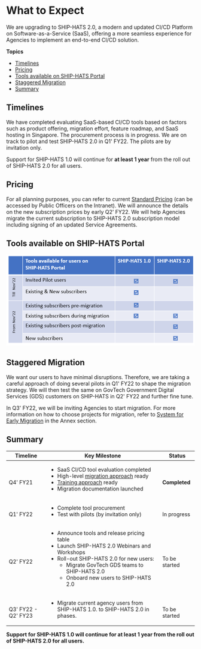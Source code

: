 # What to Expect

We are upgrading to SHIP-HATS 2.0, a modern and updated CI/CD Platform on Software-as-a-Service (SaaS), offering a more seamless experience for Agencies to implement an end-to-end CI/CD solution.  

**Topics**
- [Timelines](#timelines)
- [Pricing](#pricing)
- [Tools available on SHIP-HATS Portal](#tools-available-on-ship-hats-portal)
- [Staggered Migration](#staggered-migration)
- [Summary](#summary)

## Timelines

We have completed evaluating SaaS-based CI/CD tools based on factors such as product offering, migration effort, feature roadmap, and SaaS hosting in Singapore. The procurement process is in progress. We are on track to pilot and test SHIP-HATS 2.0 in Q1' FY22. The pilots are by invitation only. 

Support for SHIP-HATS 1.0 will continue for **at least 1 year** from the roll out of SHIP-HATS 2.0 for all users. 

## Pricing
For all planning purposes, you can refer to current [Standard Pricing](https://sgdcs.sgnet.gov.sg/sites/IDA-GoSync/gdspdd-ai/ship/_layouts/15/start.aspx#/SitePages/Pricing.aspx) (can be accessed by Public Officers on the Intranet). We will announce the details on the new subscription prices by early Q2’ FY22. We will help Agencies migrate the current subscription to SHIP-HATS 2.0 subscription model including signing of an updated Service Agreements. 

## Tools available on SHIP-HATS Portal

![SHIP-HATS Portal Tools](portal-tools-v1-v2.png)

## Staggered Migration

We want our users to have minimal disruptions. Therefore, we are taking a careful approach of doing several pilots in Q1' FY22 to shape the migration strategy. We will then test the same on GovTech Government Digital Services (GDS) customers on SHIP-HATS in Q2' FY22 and further fine tune.  

In Q3' FY22, we will be inviting Agencies to start migration. For more information on how to choose projects for migration, refer to [System for Early Migration](ship-hats-migration-annex#systems-for-early-migration) in the Annex section. 

## Summary

| **Timeline** | **Key Milestone** | **Status** |
| --- | --- | --- |
| <br>Q4' FY21 | <ul><li>SaaS CI/CD tool evaluation completed</li><li>High-level [migration approach](ship-hats-migration#migration) ready</li><li>[Training approach](ship-hats-migration#training) ready</li><li>Migration documentation launched</li></ul> | <br>**Completed**|
| <br>Q1' FY22 | <ul><li>Complete tool procurement</li><li>Test with pilots (by invitation only)</li></ul> | <br>In progress |  
| <br>Q2' FY22 | <ul><li>Announce tools and release pricing table</li><li>Launch SHIP-HATS 2.0 Webinars and Workshops</li><li>Roll-out SHIP-HATS 2.0 for new users:<ul><li>Migrate GovTech GDS teams to SHIP-HATS 2.0</li><li>Onboard new users to SHIP-HATS 2.0</li></ul></li></ul> | <br>To be started |  
| <br>Q3' FY22 - Q2' FY23| <ul><li>Migrate current agency users from SHIP-HATS 1.0. to SHIP-HATS 2.0 in phases.</li></ul>| <br>To be started |  

**Support for SHIP-HATS 1.0 will continue for at least 1 year from the roll out of SHIP-HATS 2.0 for all users.**